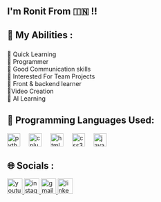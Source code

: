 <h2 align="left">I'm Ronit From 🇮🇳 !!</h2>
<h2 align="left"> 📢 My Abilities  :</h2>

###

<p align="left"> 📍 Quick Learning <br>📍 Programmer <br>📍 Good Communication skills <br>📍 Interested For Team Projects <br>📍 Front & backend learner <br>📍Video Creation<br>📍 AI Learning</p>

###
<h2 align = "left"> 🌟 Programming Languages Used: </h2>
<div align="left">
  <img src="https://cdn.jsdelivr.net/gh/devicons/devicon/icons/python/python-original.svg" height="30" alt="python logo"  />
  <img width="12" />
  <img src="https://cdn.jsdelivr.net/gh/devicons/devicon/icons/cplusplus/cplusplus-original.svg" height="30" alt="cplusplus logo"  />
  <img width="12" />
  <img src="https://cdn.jsdelivr.net/gh/devicons/devicon/icons/html5/html5-original.svg" height="30" alt="html5 logo"  />
  <img width="12" />
  
  <img src="https://cdn.jsdelivr.net/gh/devicons/devicon/icons/css3/css3-original.svg" height="30" alt="css3 logo"  />
  <img width="12" />
<!--   <img src="https://cdn.jsdelivr.net/gh/devicons/devicon/icons/discordjs/discordjs-original.svg" height="30" alt="discordjs logo"  />
  <img width="12" />
  <img src="https://cdn.jsdelivr.net/gh/devicons/devicon/icons/canva/canva-original.svg" height="30" alt="canva logo"  />
  <img width="12" /> -->
  <img src="https://cdn.jsdelivr.net/gh/devicons/devicon/icons/javascript/javascript-original.svg" height="30" alt="javascript logo"  />
</div>
<h2 align = "left"> 🌐 Socials : </h2>

<div align="left">
  <a href="https://www.youtube.com/@noobsenapati" target="_blank">
    <img src="https://img.shields.io/static/v1?message=Youtube&logo=youtube&label=&color=FF0000&logoColor=white&labelColor=&style=for-the-badge" height="35" alt="youtube logo"  />
  </a>
  <a href="https://www.instagram.com/ronit_2810" target="_blank">
    <img src="https://img.shields.io/static/v1?message=Instagram&logo=instagram&label=&color=E4405F&logoColor=white&labelColor=&style=for-the-badge" height="35" alt="instagram logo"  />
  </a>
  <!--
  <a href="https://discord.gg/teamcyl" target="_blank">
    <img src="https://img.shields.io/static/v1?message=Discord server&logo=discord&label=&color=7289DA&logoColor=white&labelColor=&style=for-the-badge" height="35" alt="discord logo"  />
  </a>-->
  <a href="ronithere2810@gmail.com" target="_blank">
    <img src="https://img.shields.io/static/v1?message=Gmail&logo=gmail&label=&color=D14836&logoColor=white&labelColor=&style=for-the-badge" height="35" alt="gmail logo"  />
  </a>
  <a href="https://www.linkedin.com/in/ronithere2810" target="_blank">
    <img src="https://img.shields.io/static/v1?message=LinkedIn&logo=linkedin&label=&color=0077B5&logoColor=white&labelColor=&style=for-the-badge" height="35" alt="linkedin logo"  />
  </a>
</div>

###

###

<div align="center">
<!--   <img src="https://streak-stats.demolab.com?user=Ronithere&locale=en&mode=daily&theme=dracula&hide_border=false&border_radius=5" height="150" alt="streak graph"  /> -->

  
  <!-- top lang used (not needed for now)
  <img src="https://github-readme-stats.vercel.app/api/top-langs?username=Ronithere&locale=en&hide_title=false&layout=compact&card_width=320&langs_count=5&theme=dracula&hide_border=false" height="150" alt="languages graph"  />
</div> -->
